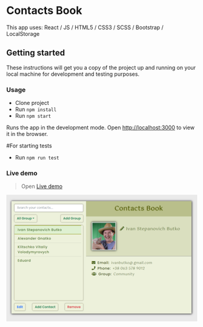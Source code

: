 # Contacts Book

This app uses: React / JS / HTML5 / CSS3 / SCSS / Bootstrap / LocalStorage

## Getting started

These instructions will get you a copy of the project up and running on your local machine for development and testing purposes.

### Usage
* Clone project
* Run `npm install`
* Run `npm start`

Runs the app in the development mode.
Open [http://localhost:3000](http://localhost:3000) to view it in the browser.

#For starting tests
* Run `npm run test`

### Live demo

> Open [Live demo](https://eduard-mychka.github.io/contacts-book/)

![cover for app](https://github.com/Eduard-Mychka/contacts-book/blob/main/ContactsBook.png "Cover of simple layout")


